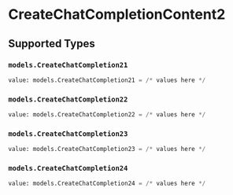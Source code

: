 # CreateChatCompletionContent2


## Supported Types

### `models.CreateChatCompletion21`

```python
value: models.CreateChatCompletion21 = /* values here */
```

### `models.CreateChatCompletion22`

```python
value: models.CreateChatCompletion22 = /* values here */
```

### `models.CreateChatCompletion23`

```python
value: models.CreateChatCompletion23 = /* values here */
```

### `models.CreateChatCompletion24`

```python
value: models.CreateChatCompletion24 = /* values here */
```

